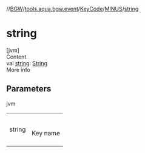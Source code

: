 //[BGW](../../../../index.md)/[tools.aqua.bgw.event](../../index.md)/[KeyCode](../index.md)/[MINUS](index.md)/[string](string.md)



# string  
[jvm]  
Content  
val [string](string.md): [String](https://kotlinlang.org/api/latest/jvm/stdlib/kotlin/-string/index.html)  
More info  


## Parameters  
  
jvm  
  
| | |
|---|---|
| <a name="tools.aqua.bgw.event/KeyCode.MINUS/string/#/PointingToDeclaration/"></a>string| <a name="tools.aqua.bgw.event/KeyCode.MINUS/string/#/PointingToDeclaration/"></a><br><br>Key name<br><br>|
  
  



